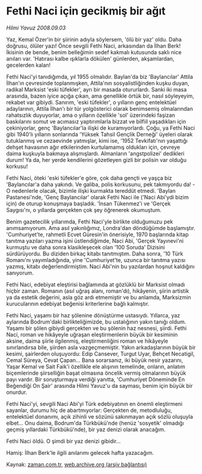 # Fethi Naci için gecikmiş bir ağıt

*Hilmi Yavuz 2008.09.03*

<tr><td class="metin" colspan="2" style="padding-top: 20px; padding-left: 5px; padding-right: 10px;">Yaz, Kemal Özer'in bir şiirinin adıyla söylersem, 'ölü bir yaz' oldu. Daha doğrusu, ölüler yazı! Önce sevgili Fethi Naci, arkasından da İlhan Berk! İkisinin de bende, benim belleğimin sedef kakmalı kutusunda saklı nice anıları var. 'Hatırası kalbe ışıklarla dökülen' günlerden, akşamlardan, gecelerden kalan!</td></tr><tr><td class="metin" colspan="2" style="padding-top: 20px; padding-left: 5px; padding-right: 10px;"><p> Fethi Naci'yi tanıdığımda, yıl 1955 olmalıdır. Baylan'da biz 'Baylancılar' Attila İlhan'ın çevresinde toplanmışken, Attila'nın sosyalistliğinden kuşku duyan, radikal Marksist 'eski tüfekler', ayrı bir masada otururlardı. Sanki iki masa arasında, bazen iyice açığa çıkan, ama genellikle örtük bir, nasıl söyleyeyim, rekabet var gibiydi. Sanırım, 'eski tüfekler', o yılların genç entelektüel adaylarının, Attila İlhan'ı bir tür yolgösterici olarak benimsemiş olmalarından rahatsızlık duyuyorlar, ama o yılların özellikle 'sol' üzerindeki faşizan baskılarını somut ve acımasız yaptırımlarla bizzat ve bilfiil yaşadıkları için çekiniyorlar, genç 'Baylancılar'la ilişki de kuramıyorlardı. Çoğu, ya Fethi Naci gibi 1940'lı yılların sonlarında 'Yüksek Tahsil Gençlik Derneği' üyeleri olarak tutuklanmış ve cezaevinde yatmışlar, kimi ise, '1952 Tevkifatı'nın yaşattığı dehşet havasının ağır etkilerinden kurtulamamış oldukları için, çevreye daima kuşkuyla bakmaya alışmışlardı. Almanların 'angstpolizei' dedikleri durum! Ya da, her yerde kendilerini gözetleyen gizli bir polisin var olduğu korkusu!
<p> Fethi Naci, öteki 'eski tüfekler'e göre, çok daha gençti ve yaşça biz 'Baylancılar'a daha yakındı. Ve galiba, polis korkusunu, pek takmıyordu da! -O nedenlerle olacak, bizimle ilişki kurmakta tereddüt etmedi. 'Baylan Pastanesi'nde, 'Genç Baylancılar' olarak Fethi Naci ile ('Naci Abi'ydi bizim için) de oturup konuşmaya başladık. 'İnsan Tükenmez'i ve 'Gerçek Saygısı'nı, o yıllarda gerçekten çok şey öğrenerek okumuştum.
<p> Benim gazetecilik yıllarımda, Fethi Naci'yle birlikte olduğumuzu pek anımsamıyorum. Ama asıl yakınlığımız, Londra'dan döndüğümde başlamıştır. 'Cumhuriyet'te, rahmetli Ecvet Güresin'in önerisiyle, 1970 başlarında kitap tanıtma yazıları yazma işini üstlendiğimde, Naci Abi, 'Gerçek Yayınevi'ni kurmuştu ve daha sonra klasikleşecek olan '100 Soruda' Dizisini sürdürüyordu. Bu diziden birkaç kitabı tanıtmıştım. Daha sonra, '10 Türk Romanı'nı yayımladığında, yine 'Cumhuriyet'te, uzunca bir tanıtma yazısı yazmış, kitabı değerlendirmiştim. Naci Abi'nin bu yazılardan hoşnut kaldığını sanıyorum.
<p> Fethi Naci, edebiyat eleştirisi bağlamında at gözlüklü bir Marksist olmadı hiçbir zaman. Romanın (asıl uğraş alanı, roman'dı), hikâyenin, şiirin artistik ya da estetik değerini, asla göz ardı etmemiştir ve bu anlamda, Marksizmin kurucularının edebiyat beğenisi kriterlerine bağlı kalmıştır. 
<p> Fethi Naci, yaşamı bir haz şölenine dönüştürme ustasıydı. Yıllarca, yaz aylarında Bodrum'daki birlikteliğimizde, bu ustalığının yakın tanığı oldum. Yaşamı bir şölen gibiydi gerçekten ve bu şölenin haz nesnesi, şiirdi. Fethi Naci, roman ve hikâyeyle uğraşan eleştirmenlerin büyük bir kesiminin aksine, daima şiirle ilgilenmiş, eleştirmenliğini roman ve hikâyeyle sınırlandırsa bile, şiirden asla vazgeçmemiştir. Yakın arkadaşlarının büyük bir kesimi, şairlerden oluşuyordu: Edip Cansever, Turgut Uyar, Behçet Necatigil, Cemal Süreya, Cevat Çapan... Bana sorarsanız, iki büyük nesir yazarını, Yaşar Kemal ve Sait Faik'i özellikle ele alışının temelinde, onların, anlatım biçemlerinde şiirselliğin başat olmasına öncelik vermiş olmalarının büyük payı vardır. Bir soruşturmaya verdiği yanıtta, 'Cumhuriyet Döneminde En Beğendiği On Şair' arasında Hilmi Yavuz'u da sayması, benim için büyük bir onurdur.
<p> Fethi Naci'yi, sevgili Naci Abi'yi Türk edebiyatının en önemli eleştirmeni sayanlar, durumu hiç de abartmıyorlar: Gerçekten de, metodluluğu, entelektüel donanımı, açık zihinli ve sözünü sakınmayan açık sözlü oluşuyla elbet... Onu daima, Bodrum'da Türkbükü'nde (henüz 'sosyetik' olmadığı geçmiş yıllardaki Türkbükü'nde), bir yaz denizi olarak anacağım.
<p> Fethi Naci öldü. O şimdi bir yaz denizi gibidir...
<p>Hamiş: İlhan Berk'le ilgili anılarımı gelecek hafta yazacağım.<br/></p></p></p></p></p></p></p></p></td></tr>

Kaynak: [zaman.com.tr](http://zaman.com.tr/yazar.do?yazino=733337), [web.archive.org (arşiv bağlantısı)](http://web.archive.org/web/20080917054331/http://www.zaman.com.tr:80/yazar.do?yazino=733337)
